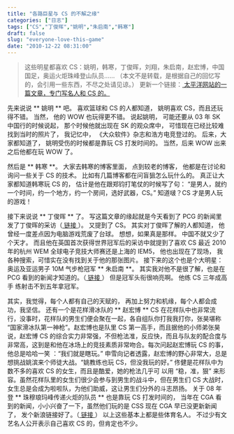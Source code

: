 ```yaml
---
title: "各路巨星与 CS 的不解之缘"
categories: ["日志"]
tags: ["CS","丁俊晖","姚明","朱启南","韩寒"]
draft: false
slug: "everyone-love-this-game"
date: "2010-12-22 08:31:00"
---
```


<blockquote>
这些明星都喜欢 CS：姚明，韩寒，丁俊晖，刘翔，朱启南，赵宏博，中国国足，奥运火炬珠峰登山队员……
（本文不是转载，是根据自己的回忆写的，会引用一些东西，不尽之处请见谅。）
更新一个链接：<a href="http://fight.pcgames.com.cn/cs/article/1101/2103270.html" target="_blank"> 太平洋网站的一篇文章，专门写名人和 CS 的。</a>
</blockquote>

先来说说 ** 姚明 ** 吧。
喜欢篮球和 CS 的人都知道，
姚明喜欢 CS，而且还玩得不错。
当然，
他的 WOW 也玩得更不错。
说起姚明，
可能还要从 03 年 SK 中国行的时候说起，
那个时候他就出现在 SK 的观众席中，
可惜现在已经比较难找到当时的照片了，
我记忆中，
《大众软件》杂志和浩方电竞登过的。
后来，大家都知道了，
姚明受伤的时候都是靠玩 CS 打发时间的。
当然，后来 WOW 出来之后他都在玩 WOW 了。

然后是 ** 韩寒 **。
大家去韩寒的博客里面，
点到较老的博客，
他都是在讨论和询问一些关于 CS 的技术。
比如有几篇博客都在问盲狙怎么玩什么的。
真正让大家都知道韩寒玩 CS 的，
估计是他在跟郑钧打笔仗的时候写了句：
“是男人，就约一个时间，约一个地方，约一个房间，选好武器，CS。”
知道啵？CS 才是男人玩的游戏！

接下来说说 ** 丁俊晖 ** 了。
写这篇文章的缘起就是今天看到了 PCG 的新闻里发了丁俊晖的采访（<a href="http://fight.pcgames.com.cn/cs/news/1012/2091728.html" target="_blank"> 链接 </a>）。
又提到了 CS。
其实对丁俊晖了解的人都知道，
他曾经一度差点因为电脑游戏荒废了台球。
想想，如果真是那样。
中国不就又少了个天才。
而且他在英国首次获得世界冠军后的采访中就提到了喜欢 CS
最近 2010 年的杭州 WEM 全球电子竞技大师赛还是上海的 IEM5，
他也出现在了现场，
我各种搜索，可惜实在没有找到关于他的那张图片。
接下来的这个也是个大明星：
奥运及亚运男子 10M 气步枪冠军 ** 朱启南 **。
其实我对他不是很了解，也是在 PCG 看到的新闻才知道的。（<a href="http://fight.pcgames.com.cn/cs/news/1012/2091754.html" target="_blank"> 链接 </a>）
但是冠军头衔很响亮啊。
他练 CS 三年成高手 练射击不到五年拿冠军。

其实，我觉得，每个人都有自己的天赋的，
再加上努力和机缘，每个人都会成功，我坚信。
还有一个是花样滑冰队的 ** 赵宏博 **
CS 在花样队中也非常流行，没事时，花样队的男生们便会聚在一起，各自组队你打我我打你，张昊堪称 “国家滑冰队第一神枪”。赵宏博也是队里 CS 第一高手，而且据他的小师弟张昊说，赵宏博 CS 的综合实力非常强，不但枪法准，反应快，而且与队友的配合度与非常高，这到是和他在冰场上的竞技素质非常吻合。每次问起赵宏博玩 CS 的事，他总是哈哈一笑 ：“我们就是瞎玩。” 申雪向记者透露，赵宏博的野心非常大，总是想挑战姚滨来个师徒大战。“姚教练也玩 CS，但没我玩的好。” 
佟健是花样队中为数不多的喜欢 CS 的女生，而且是酷爱，她的枪法几乎可 以用 “稳，准，狠” 来形容。虽然花样队里的女生们很少会参与到男生的战斗中，但在男生们 CS 大战时，女生总是会成为啦啦队，为他们助威，这让男生们分外的斗志昂扬。
关于 08 年登 ** 珠穆琅玛峰传递火炬的队员 ** 也是靠玩 CS 打发时间的，
当年在 CGA 看到的新闻，小小兴奋了一下，虽然他们玩的是 CSS
现在 CGA 早已没更新新闻了，
发个新浪链接好了。（<a href="http://sports.sina.com.cn/o/2008-05-05/02223640856.shtml" target="_blank"> 链接 </a>）
以上这些基本上都是些体育名人。
不过少有文艺名人公开表示自己喜欢 CS 的，但肯定也不少。

